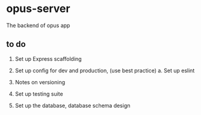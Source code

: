 # opus-server
The backend of opus app

## to do
1. Set up Express scaffolding
2. Set up config for dev and production, (use best practice)
  a. Set up eslint

3. Notes on versioning
4. Set up testing suite
5. Set up the database, database schema design
